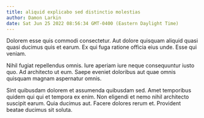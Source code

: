 ```yaml
---
title: aliquid explicabo sed distinctio molestias
author: Damon Larkin
date: Sat Jun 25 2022 08:56:34 GMT-0400 (Eastern Daylight Time)
---
```

Dolorem esse quis commodi consectetur. Aut dolore quisquam aliquid quasi quasi ducimus quis et earum. Ex qui fuga ratione officia eius unde. Esse qui veniam.

 Nihil fugiat repellendus omnis. Iure aperiam iure neque consequuntur iusto quo. Ad architecto ut eum. Saepe eveniet doloribus aut quae omnis quisquam magnam aspernatur omnis.

 Sint quibusdam dolorem et assumenda quibusdam sed. Amet temporibus quidem qui qui et tempora ex enim. Non eligendi et nemo nihil architecto suscipit earum. Quia ducimus aut. Facere dolores rerum et. Provident beatae ducimus sit soluta.